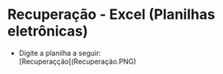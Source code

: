 # Recuperação - Excel (Planilhas eletrônicas)
- Digite a planilha a seguir:
<br/>[Recuperaçção[(Recuperação.PNG)
